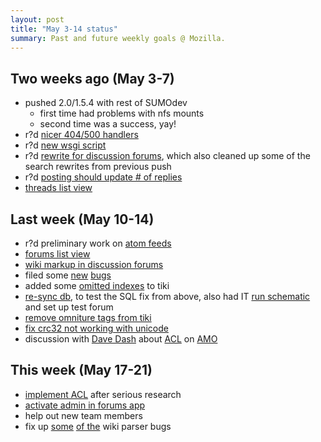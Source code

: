 ```yaml
--- 
layout: post
title: "May 3-14 status"
summary: Past and future weekly goals @ Mozilla.
---
```


## Two weeks ago (May 3-7)

* pushed 2.0/1.5.4 with rest of SUMOdev
	* first time had problems with nfs mounts
	* second time was a success, yay!
* r?d [nicer 404/500 handlers](https://bugzilla.mozilla.org/show_bug.cgi?id=561537)
* r?d [new wsgi script](http://github.com/jsocol/kitsune/commit/dbfc4488fc8df9d1f7a07fe3c6d1ecbc17752441)
* r?d [rewrite for discussion forums](https://bugzilla.mozilla.org/show_bug.cgi?id=563995), which also cleaned up some of the search rewrites from previous push
* r?d [posting should update # of replies](https://bugzilla.mozilla.org/show_bug.cgi?id=563593)
* [threads list view](https://bugzilla.mozilla.org/show_bug.cgi?id=563111)


## Last week (May 10-14)

* r?d preliminary work on [atom feeds](https://bugzilla.mozilla.org/show_bug.cgi?id=565362)
* [forums list view](https://bugzilla.mozilla.org/show_bug.cgi?id=563586)
* [wiki markup in discussion forums](https://bugzilla.mozilla.org/show_bug.cgi?id=561524)
* filed some [new](https://bugzilla.mozilla.org/show_bug.cgi?id=565801) [bugs](https://bugzilla.mozilla.org/show_bug.cgi?id=565481)
* added some [omitted indexes](https://bugzilla.mozilla.org/show_bug.cgi?id=565320) to tiki
* [re-sync db](https://bugzilla.mozilla.org/show_bug.cgi?id=565701), to test the SQL fix from above, also had IT [run schematic](https://bugzilla.mozilla.org/show_bug.cgi?id=565810) and set up test forum
* [remove omniture tags from tiki](https://bugzilla.mozilla.org/show_bug.cgi?id=558499)
* [fix crc32 not working with unicode](https://bugzilla.mozilla.org/show_bug.cgi?id=564385)
* discussion with [Dave Dash](http://spindrop.us/) about [ACL](http://github.com/davedash/zamboni/blob/master/docs/topics/acl.rst) on [AMO](https://addons.mozilla.org/en-US/firefox/)


## This week (May 17-21)

* [implement ACL](https://bugzilla.mozilla.org/show_bug.cgi?id=561523) after serious research
* [activate admin in forums app](https://bugzilla.mozilla.org/show_bug.cgi?id=564101)
* help out new team members
* fix up [some](https://bugzilla.mozilla.org/show_bug.cgi?id=565801) [of the](https://bugzilla.mozilla.org/show_bug.cgi?id=566102) wiki parser bugs